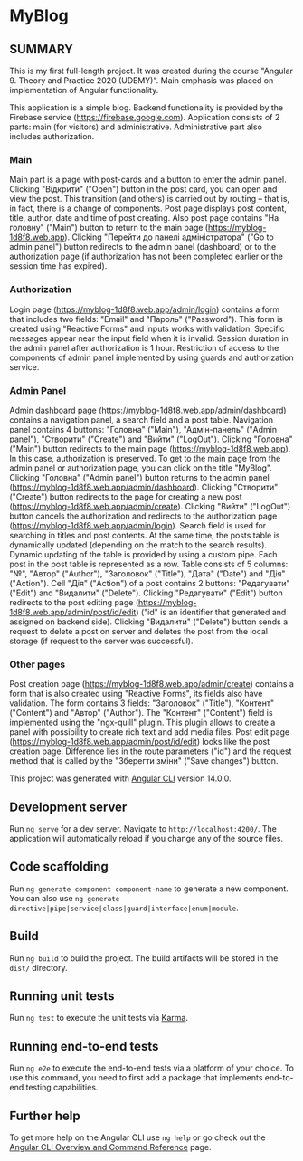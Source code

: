 # MyBlog

## SUMMARY

This is my first full-length project. It was created during the course "Angular 9. Theory and Practice 2020 (UDEMY)". Main emphasis was placed on implementation of Angular functionality.

This application is a simple blog. Backend functionality is provided by the Firebase service (https://firebase.google.com). 
Application consists of 2 parts: main (for visitors) and administrative. Administrative part also includes authorization.

### Main
Main part is a page with post-cards and a button to enter the admin panel. Clicking "Відкрити" ("Open") button in the post card, you can open and view the post. This transition (and others) is carried out by routing – that is, in fact, there is a change of components. 
Post page displays post content, title, author, date and time of post creating. Also post page contains "На головну" ("Main") button to return to the main page (https://myblog-1d8f8.web.app).
Clicking "Перейти до панелі адміністратора" ("Go to admin panel") button redirects to the admin panel (dashboard) or to the authorization page (if authorization has not been completed earlier or the session time has expired).
### Authorization
Login page (https://myblog-1d8f8.web.app/admin/login) contains a form that includes two fields: "Email" and "Пароль" ("Password"). This form is created using "Reactive Forms" and inputs works with validation. Specific messages appear near the input field when it is invalid. Session duration in the admin panel after authorization is 1 hour. Restriction of access to the components of admin panel implemented by using guards and authorization service.
### Admin Panel
Admin dashboard page (https://myblog-1d8f8.web.app/admin/dashboard) contains a navigation panel, a search field and a post table.
Navigation panel contains 4 buttons: "Головна" ("Main"), "Адмін-панель" ("Admin panel"), "Створити" ("Create") and "Вийти" ("LogOut").
Clicking "Головна" ("Main") button redirects to the main page (https://myblog-1d8f8.web.app). In this case, authorization is preserved. To get to the main page from the admin panel or authorization page, you can click on the title "MyBlog".
Clicking "Головна" ("Admin panel") button returns to the admin panel (https://myblog-1d8f8.web.app/admin/dashboard).
Clicking "Створити" ("Create") button redirects to the page for creating a new post (https://myblog-1d8f8.web.app/admin/create).
Clicking "Вийти" ("LogOut") button cancels the authorization and redirects to the authorization page (https://myblog-1d8f8.web.app/admin/login). Search field is used for searching in titles and post contents. At the same time, the posts table is dynamically updated (depending on the match to the search results). Dynamic updating of the table is provided by using a custom pipe.
Each post in the post table is represented as a row. Table consists of 5 columns: "№", "Автор" ("Author"), "Заголовок" ("Title"), "Дата" ("Date") and "Дія" ("Action").
Cell "Дія" ("Action") of a post contains 2 buttons: "Редагувати" ("Edit") and "Видалити" ("Delete").
Clicking "Редагувати" ("Edit") button redirects to the post editing page (https://myblog-1d8f8.web.app/admin/post/id/edit) ("id" is an identifier that generated and assigned on backend side).
Clicking "Видалити" ("Delete") button sends a request to delete a post on server and deletes the post from the local storage (if request to the server was successful).
### Other pages
Post creation page (https://myblog-1d8f8.web.app/admin/create) contains a form that is also created using "Reactive Forms", its fields also have validation. The form contains 3 fields: "Заголовок" ("Title"), "Контент" ("Content") and "Автор" ("Author"). The "Контент" ("Content") field is implemented using the "ngx-quill" plugin. This plugin allows to create a panel with possibility to create rich text and add media files.
Post edit page (https://myblog-1d8f8.web.app/admin/post/id/edit) looks like the post creation page. Difference lies in the route parameters ("id") and the request method that is called by the "Зберегти зміни" ("Save changes") button.


This project was generated with [Angular CLI](https://github.com/angular/angular-cli) version 14.0.0.

## Development server

Run `ng serve` for a dev server. Navigate to `http://localhost:4200/`. The application will automatically reload if you change any of the source files.

## Code scaffolding

Run `ng generate component component-name` to generate a new component. You can also use `ng generate directive|pipe|service|class|guard|interface|enum|module`.

## Build

Run `ng build` to build the project. The build artifacts will be stored in the `dist/` directory.

## Running unit tests

Run `ng test` to execute the unit tests via [Karma](https://karma-runner.github.io).

## Running end-to-end tests

Run `ng e2e` to execute the end-to-end tests via a platform of your choice. To use this command, you need to first add a package that implements end-to-end testing capabilities.

## Further help

To get more help on the Angular CLI use `ng help` or go check out the [Angular CLI Overview and Command Reference](https://angular.io/cli) page.
